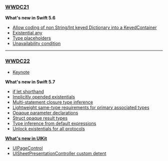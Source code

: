### [**WWDC21**](./WWDC21/)

**What's new in Swift 5.6**
- [Allow coding of non String/Int keyed Dictionary into a KeyedContainer](./WWDC21/codingkeyrepresentable.md)
- [Existential any](./WWDC21/existential-any.md)
- [Type placeholders](./WWDC21/type-placeholders.md)
- [Unavailability condition](./WWDC21/unavailability-condition.md)
---
### [**WWDC22**](./WWDC22/)

- [Keynote](./WWDC22/keynote-ios.md)

**What's new in Swift 5.7**
- [if let shorthand](./WWDC22/if-let-shorthand.md)
- [Implicitly opended existentials](./WWDC22/implicitly-opened-existentials.md)
- [Multi-statement closure type inference](./WWDC22/multi-statement-closure-type-inference.md)
- [Lightweight same-type requirements for primary associated types](./WWDC22/lightweight-same-type-requirements-for-primary-associated-types.md)
- [Opaque parameter declarations](./WWDC22/opaque-parameter-declarations.md)
- [Struct opaque result types](./WWDC22/struct-opaque-result-types.md)
- [Type inference from default expressions](./WWDC22/type-inference-from-default-expressions.md)
- [Unlock existentials for all protocols](./WWDC22/unlock-existentials-for-all-protocols.md)

[**What's new in UIKit**](https://developer.apple.com/videos/play/wwdc2022/10068/)
- [UIPageControl](./WWDC22/uipagecontrol.md)
- [UISheetPresentationController custom detent](./WWDC22/uisheetpresentationcontroller-custom-detent.md)